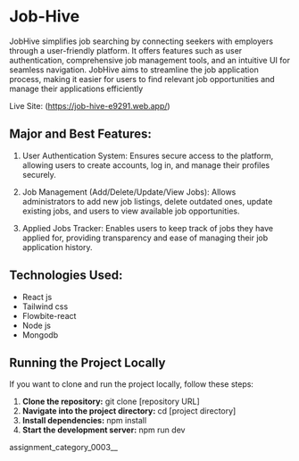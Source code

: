 # Job-Hive
JobHive simplifies job searching by connecting seekers with employers through a user-friendly platform. It offers features such as user authentication, comprehensive job management tools, and an intuitive UI for seamless navigation. JobHive aims to streamline the job application process, making it easier for users to find relevant job opportunities and manage their applications efficiently

Live Site: (https://job-hive-e9291.web.app/)

## Major and Best Features:

1. User Authentication System: Ensures secure access to the platform, allowing users to create accounts, log in, and manage their profiles securely.

2. Job Management (Add/Delete/Update/View Jobs): Allows administrators to add new job listings, delete outdated ones, update existing jobs, and users to view available job opportunities.

3. Applied Jobs Tracker: Enables users to keep track of jobs they have applied for, providing transparency and ease of managing their job application history.

## Technologies Used:

* React js
* Tailwind css
* Flowbite-react
* Node js
* Mongodb

## Running the Project Locally

If you want to clone and run the project locally, follow these steps:

1. **Clone the repository:**
git clone [repository URL]
2. **Navigate into the project directory:**
cd [project directory]
3. **Install dependencies:**
npm install
4. **Start the development server:**
npm run dev

assignment_category_0003__


